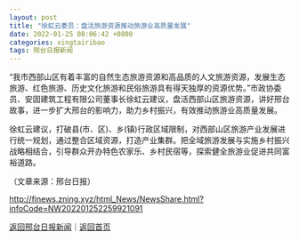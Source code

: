 ```yaml
---
layout: post
title: "徐虹云委员：盘活旅游资源推动旅游业高质量发展"
date: 2022-01-25 08:06:42 +0800
categories: xingtairibao
tags: 邢台日报新闻
---
```

<p>“我市西部山区有着丰富的自然生态旅游资源和高品质的人文旅游资源，发展生态旅游、红色旅游、历史文化旅游和民俗旅游具有得天独厚的资源优势。”市政协委员、安固建筑工程有限公司董事长徐虹云建议，盘活西部山区旅游资源，讲好邢台故事，进一步扩大邢台的影响力，助力乡村振兴，有效推动旅游业高质量发展。</p>
 <p>徐虹云建议，打破县(市、区)、乡(镇)行政区域限制，对西部山区旅游产业发展进行统一规划，通过整合区域资源，打造产业集群。把全域旅游发展与实施乡村振兴战略相结合，引导群众开办特色农家乐、乡村民宿等，探索健全旅游业促进共同富裕道路。 </p><p class="em_media">（文章来源：邢台日报）</p>

<http://finews.zning.xyz/html_News/NewsShare.html?infoCode=NW202201252259921091>

[返回邢台日报新闻](//finews.withounder.com/category/xingtairibao.html)｜[返回首页](//finews.withounder.com/)